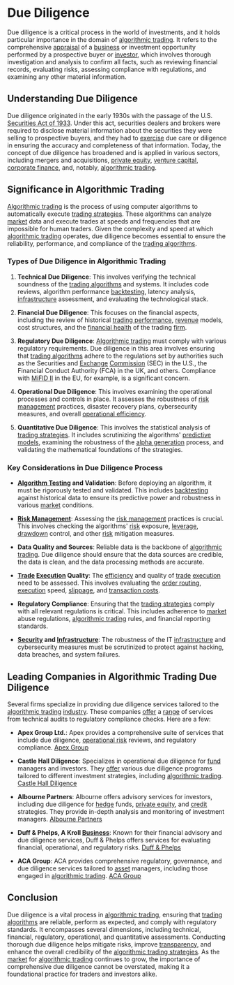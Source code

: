 # Due Diligence

Due diligence is a critical process in the world of investments, and it holds particular importance in the domain of [algorithmic trading](../a/accountability.md). It refers to the comprehensive [appraisal](../a/appraisal.md) of a [business](../b/business.md) or investment opportunity performed by a prospective buyer or [investor](../i/investor.md), which involves thorough investigation and analysis to confirm all facts, such as reviewing financial records, evaluating risks, assessing compliance with regulations, and examining any other material information.

## Understanding Due Diligence

Due diligence originated in the early 1930s with the passage of the U.S. [Securities Act of 1933](../s/securities_act_of_1933.md). Under this act, securities dealers and brokers were required to disclose material information about the securities they were selling to prospective buyers, and they had to [exercise](../e/exercise.md) due care or diligence in ensuring the accuracy and completeness of that information. Today, the concept of due diligence has broadened and is applied in various sectors, including mergers and acquisitions, [private equity](../p/private_equity.md), [venture capital](../v/venture_capital.md), [corporate finance](../c/corporate_finance.md), and, notably, [algorithmic trading](../a/accountability.md).

## Significance in Algorithmic Trading

[Algorithmic trading](../a/accountability.md) is the process of using computer algorithms to automatically execute [trading strategies](../t/trading_strategies.md). These algorithms can analyze [market](../m/market.md) data and execute trades at speeds and frequencies that are impossible for human traders. Given the complexity and speed at which [algorithmic trading](../a/accountability.md) operates, due diligence becomes essential to ensure the reliability, performance, and compliance of the [trading algorithms](../t/trading_algorithms.md).

### Types of Due Diligence in Algorithmic Trading

1. **Technical Due Diligence**: This involves verifying the technical soundness of the [trading algorithms](../t/trading_algorithms.md) and systems. It includes code reviews, algorithm performance [backtesting](../b/backtesting.md), latency analysis, [infrastructure](../i/infrastructure.md) assessment, and evaluating the technological stack.

2. **Financial Due Diligence**: This focuses on the financial aspects, including the review of historical [trading performance](../t/trading_performance.md), [revenue](../r/revenue.md) models, cost structures, and the [financial health](../f/financial_health.md) of the trading [firm](../f/firm.md).

3. **Regulatory Due Diligence**: [Algorithmic trading](../a/accountability.md) must comply with various regulatory requirements. Due diligence in this area involves ensuring that [trading algorithms](../t/trading_algorithms.md) adhere to the regulations set by authorities such as the Securities and [Exchange](../e/exchange.md) [Commission](../c/commission.md) (SEC) in the U.S., the Financial Conduct Authority (FCA) in the UK, and others. Compliance with [MiFID II](../m/mifid_ii.md) in the EU, for example, is a significant concern.

4. **Operational Due Diligence**: This involves examining the operational processes and controls in place. It assesses the robustness of [risk management](../r/risk_management.md) practices, disaster recovery plans, cybersecurity measures, and overall [operational efficiency](../o/operational_efficiency_in_trading.md).

5. **Quantitative Due Diligence**: This involves the statistical analysis of [trading strategies](../t/trading_strategies.md). It includes scrutinizing the algorithms' [predictive models](../p/predictive_models_in_trading.md), examining the robustness of the [alpha generation](../a/alpha_generation.md) process, and validating the mathematical foundations of the strategies.

### Key Considerations in Due Diligence Process

- **[Algorithm Testing](../a/algorithm_testing.md) and Validation**: Before deploying an algorithm, it must be rigorously tested and validated. This includes [backtesting](../b/backtesting.md) against historical data to ensure its predictive power and robustness in various [market](../m/market.md) conditions.

- **[Risk Management](../r/risk_management.md)**: Assessing the [risk management](../r/risk_management.md) practices is crucial. This involves checking the algorithms' [risk](../r/risk.md) exposure, [leverage](../l/leverage.md), [drawdown](../d/drawdown.md) control, and other [risk](../r/risk.md) mitigation measures.

- **Data Quality and Sources**: Reliable data is the backbone of [algorithmic trading](../a/accountability.md). Due diligence should ensure that the data sources are credible, the data is clean, and the data processing methods are accurate.

- **[Trade](../t/trade.md) [Execution](../e/execution.md) Quality**: The [efficiency](../e/efficiency.md) and quality of [trade](../t/trade.md) [execution](../e/execution.md) need to be assessed. This involves evaluating the [order routing](../o/order_routing.md), [execution](../e/execution.md) speed, [slippage](../s/slippage.md), and [transaction costs](../t/transaction_costs.md).

- **Regulatory Compliance**: Ensuring that the [trading strategies](../t/trading_strategies.md) comply with all relevant regulations is critical. This includes adherence to [market](../m/market.md) abuse regulations, [algorithmic trading](../a/accountability.md) rules, and financial reporting standards.

- **[Security](../s/security.md) and [Infrastructure](../i/infrastructure.md)**: The robustness of the IT [infrastructure](../i/infrastructure.md) and cybersecurity measures must be scrutinized to protect against hacking, data breaches, and system failures.

## Leading Companies in Algorithmic Trading Due Diligence

Several firms specialize in providing due diligence services tailored to the [algorithmic trading](../a/accountability.md) [industry](../i/industry.md). These companies [offer](../o/offer.md) a [range](../r/range.md) of services from technical audits to regulatory compliance checks. Here are a few:

- **Apex Group Ltd.**: Apex provides a comprehensive suite of services that include due diligence, [operational risk](../o/operational_risk.md) reviews, and regulatory compliance. [Apex Group](https://www.apexgroup.com/)

- **Castle Hall Diligence**: Specializes in operational due diligence for [fund](../f/fund.md) managers and investors. They [offer](../o/offer.md) various due diligence programs tailored to different investment strategies, including [algorithmic trading](../a/accountability.md). [Castle Hall Diligence](https://www.castlehalldiligence.com/)

- **Albourne Partners**: Albourne offers advisory services for investors, including due diligence for [hedge](../h/hedge.md) funds, [private equity](../p/private_equity.md), and [credit](../c/credit.md) strategies. They provide in-depth analysis and monitoring of investment managers. [Albourne Partners](https://www.albourne.com/)

- **Duff & Phelps, A Kroll [Business](../b/business.md)**: Known for their financial advisory and due diligence services, Duff & Phelps offers services for evaluating financial, operational, and regulatory risks. [Duff & Phelps](https://www.kroll.com/en)

- **ACA Group**: ACA provides comprehensive regulatory, governance, and due diligence services tailored to [asset](../a/asset.md) managers, including those engaged in [algorithmic trading](../a/accountability.md). [ACA Group](https://www.acaglobal.com/)

## Conclusion

Due diligence is a vital process in [algorithmic trading](../a/accountability.md), ensuring that [trading algorithms](../t/trading_algorithms.md) are reliable, perform as expected, and comply with regulatory standards. It encompasses several dimensions, including technical, financial, regulatory, operational, and quantitative assessments. Conducting thorough due diligence helps mitigate risks, improve [transparency](../t/transparency.md), and enhance the overall credibility of the [algorithmic trading strategies](../a/algorithmic_trading_strategies.md). As the [market](../m/market.md) for [algorithmic trading](../a/accountability.md) continues to grow, the importance of comprehensive due diligence cannot be overstated, making it a foundational practice for traders and investors alike.